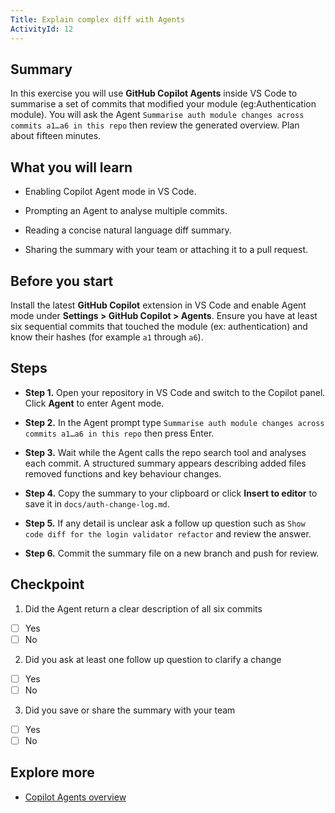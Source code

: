 ```yaml
---
Title: Explain complex diff with Agents
ActivityId: 12
---
```


## Summary

In this exercise you will use **GitHub Copilot Agents** inside VS Code to summarise a set of commits that modified your module (eg:Authentication module). You will ask the Agent `Summarise auth module changes across commits a1…a6 in this repo` then review the generated overview. Plan about fifteen minutes.

## What you will learn

- Enabling Copilot Agent mode in VS Code.

- Prompting an Agent to analyse multiple commits.

- Reading a concise natural language diff summary.

- Sharing the summary with your team or attaching it to a pull request.

## Before you start

Install the latest **GitHub Copilot** extension in VS Code and enable Agent mode under **Settings > GitHub Copilot > Agents**. Ensure you have at least six sequential commits that touched the module (ex: authentication) and know their hashes (for example `a1` through `a6`).

## Steps

- **Step 1.** Open your repository in VS Code and switch to the Copilot panel. Click **Agent** to enter Agent mode.

- **Step 2.** In the Agent prompt type `Summarise auth module changes across commits a1…a6 in this repo` then press Enter.

- **Step 3.** Wait while the Agent calls the repo search tool and analyses each commit. A structured summary appears describing added files removed functions and key behaviour changes.

- **Step 4.** Copy the summary to your clipboard or click **Insert to editor** to save it in `docs/auth-change-log.md`.

- **Step 5.** If any detail is unclear ask a follow up question such as `Show code diff for the login validator refactor` and review the answer.

- **Step 6.** Commit the summary file on a new branch and push for review.

## Checkpoint

1. Did the Agent return a clear description of all six commits

- [ ] Yes
- [ ] No

2. Did you ask at least one follow up question to clarify a change

- [ ] Yes
- [ ] No

3. Did you save or share the summary with your team

- [ ] Yes
- [ ] No

## Explore more

- [Copilot Agents overview](https://code.visualstudio.com/docs/copilot/chat/chat-agent-mode)
